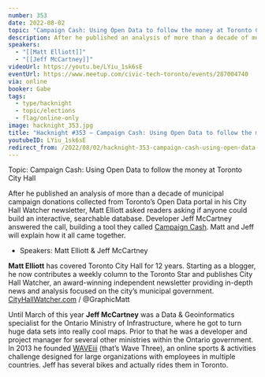 ```yaml
---
number: 353
date: 2022-08-02
topic: "Campaign Cash: Using Open Data to follow the money at Toronto City Hall"
description: After he published an analysis of more than a decade of municipal campaign donations collected from Toronto’s Open Data portal in his City Hall Watcher newsletter, Matt Elliott asked readers asking if anyone could build an interactive, searchable database. Developer Jeff McCartney answered the call, building a tool they called [Campaign Cash](https://cityhallwatcher.com/campaigncash/). Matt and Jeff will explain how it all came together.
speakers:
  - "[[Matt Elliott]]"
  - "[[Jeff McCartney]]"
videoUrl: https://youtu.be/LYiu_1sk6sE
eventUrl: https://www.meetup.com/civic-tech-toronto/events/287004740
via: online
booker: Gabe
tags:
  - type/hacknight
  - topic/elections
  - flag/online-only
image: hacknight_353.jpg
title: "Hacknight #353 – Campaign Cash: Using Open Data to follow the money at Toronto City Hall"
youtubeID: LYiu_1sk6sE
redirect_from: /2022/08/02/hacknight-353-campaign-cash-using-open-data-to-follow-the-money-at-toronto-city-hall-with-matt-elliott-jeff-mccartney/
---
```


Topic:
Campaign Cash: Using Open Data to follow the money at Toronto City Hall

After he published an analysis of more than a decade of municipal campaign donations collected from Toronto’s Open Data portal in his City Hall Watcher newsletter, Matt Elliott asked readers asking if anyone could build an interactive, searchable database. Developer Jeff McCartney answered the call, building a tool they called [Campaign Cash](https://cityhallwatcher.com/campaigncash/). Matt and Jeff will explain how it all came together.

* Speakers:
Matt Elliott & Jeff McCartney

**Matt Elliott** has covered Toronto City Hall for 12 years. Starting as a blogger, he now contributes a weekly column to the Toronto Star and publishes City Hall Watcher, an award-winning independent newsletter providing in-depth news and analysis focused on the city’s municipal government. [CityHallWatcher.com](http://cityhallwatcher.com/) / @GraphicMatt

Until March of this year **Jeff McCartney** was a Data & Geoinformatics specialist for the Ontario Ministry of Infrastructure, where he got to turn huge data sets into really cool maps. Prior to that he was a developer and project manager for several other ministries within the Ontario government. In 2013 he founded [WAVEiii](http://www.waveiii.com) (that’s Wave Three), an online sports & activities challenge designed for large organizations with employees in multiple countries. Jeff has several bikes and actually rides them in Toronto.
